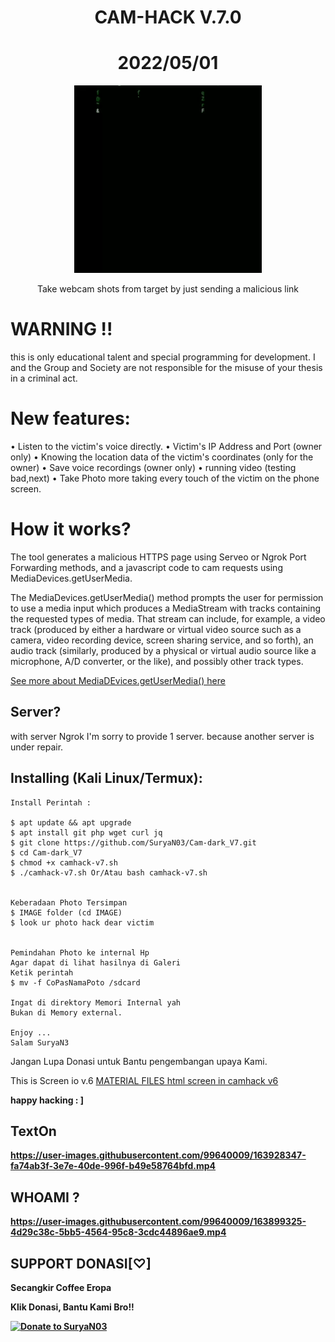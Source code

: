 <h1 align="center">CAM-HACK V.7.0</h1>
<h1 align="center">2022/05/01</h1>
<p align="center"><img src="cd.gif" max-width="100%%" height="auto"></p>
<p align="center">Take webcam shots from target by just sending a malicious link</p>



# WARNING !!
<p>this is only educational talent and special programming for development. I and the Group and Society are not responsible for the misuse of your thesis in a criminal act.<p>

 
 
# New features:
<p>• Listen to the victim's voice directly. 
• Victim's IP Address and Port (owner only)
• Knowing the location data of the victim's coordinates (only for the owner)
• Save voice recordings (owner only)
• running video (testing bad,next)
• Take Photo more taking every touch of the victim on the phone screen.<p>
 
 
 
# How it works?
<p>The tool generates a malicious HTTPS page using Serveo or Ngrok Port Forwarding methods, and a javascript code to cam requests using MediaDevices.getUserMedia. </p>

<p>The MediaDevices.getUserMedia() method prompts the user for permission to use a media input which produces a MediaStream with tracks containing the requested types of media. That stream can include, for example, a video track (produced by either a hardware or virtual video source such as a camera, video recording device, screen sharing service, and so forth), an audio track (similarly, produced by a physical or virtual audio source like a microphone, A/D converter, or the like), and possibly other track types. </p>



[See more about MediaDEvices.getUserMedia() here](https://developer.mozilla.org/en-US/docs/Web/API/MediaDevices/getUserMedia)



## Server?

<p>with server Ngrok
I'm sorry to provide 1 server. 
because another server is under repair.<p>



## Installing (Kali Linux/Termux):


```
Install Perintah :

$ apt update && apt upgrade
$ apt install git php wget curl jq
$ git clone https://github.com/SuryaN03/Cam-dark_V7.git
$ cd Cam-dark_V7
$ chmod +x camhack-v7.sh
$ ./camhack-v7.sh Or/Atau bash camhack-v7.sh


Keberadaan Photo Tersimpan
$ IMAGE folder (cd IMAGE)
$ look ur photo hack dear victim


Pemindahan Photo ke internal Hp
Agar dapat di lihat hasilnya di Galeri
Ketik perintah 
$ mv -f CoPasNamaPoto /sdcard

Ingat di direktory Memori Internal yah
Bukan di Memory external.

Enjoy ...
Salam SuryaN3
```

 <p> Jangan Lupa Donasi untuk Bantu pengembangan upaya Kami.<p>
  
  
  
  
<p> This is Screen io v.6 <a href="http://uzingela.co.za/surya.html"> 
MATERIAL FILES html screen in camhack v6 </a>

<b>happy hacking : ]<b>


 
## TextOn


https://user-images.githubusercontent.com/99640009/163928347-fa74ab3f-3e7e-40de-996f-b49e58764bfd.mp4






## WHOAMI ?

https://user-images.githubusercontent.com/99640009/163899325-4d29c38c-5bb5-4564-95c8-3cdc44896ae9.mp4




## SUPPORT DONASI[♡]
Secangkir Coffee Eropa

<p>Klik Donasi, Bantu Kami Bro!! <p>
  
[![Donate to SuryaN03](https://user-images.githubusercontent.com/4301109/117404264-7aab5480-aebe-11eb-9cbd-da82d7346bb3.png)](https://sociabuzz.com/suryan3)


 

